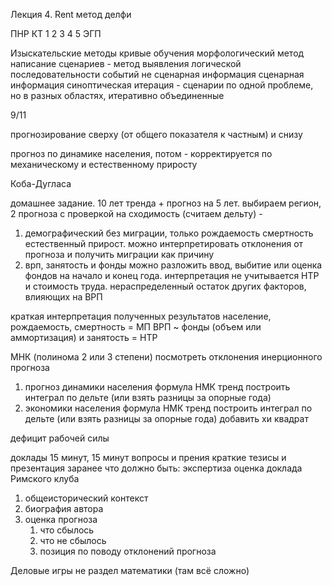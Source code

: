 Лекция 4. 
Rent
метод делфи

ПНР КТ 1 2 3 4 5 ЭГП

Изыскательские методы
кривые обучения
морфологический метод
написание сценариев - метод выявления логической последовательности событий
не сценарная информация
сценарная информация
синоптическая итерация - сценарии по одной проблеме, но в разных областях, итеративно объединенные

9/11

прогнозирование сверху (от общего показателя к частным) и снизу

прогноз по динамике населения, потом - корректируется по механическому и естественному приросту

Коба-Дугласа

домашнее задание. 10 лет тренда + прогноз на 5 лет. 
выбираем регион, 2 прогноза с проверкой на сходимость (считаем дельту) - 
1. демографический без миграции, только рождаемость смертность естественный прирост. можно интерпретировать отклонения от прогноза и получить миграции как причину 
2. врп, занятость и фонды можно разложить ввод, выбитие или оценка фондов на начало и конец года. интерпретация не учитывается НТР и стоимость труда. нераспределенный остаток других факторов, влияющих на ВРП

краткая интерпретация полученных результатов
население, рождаемость, смертность = МП
ВРП ~ фонды (объем или аммортизация) и занятость = НТР

МНК (полинома 2 или 3 степени)
посмотреть отклонения инерционного прогноза

1. прогноз динамики населения
формула
НМК тренд
построить интеграл по дельте (или взять разницы за опорные года)
2. экономики населения
формула
НМК тренд
построить интеграл по дельте (или взять разницы за опорные года)
добавить хи квадрат

дефицит рабочей силы

доклады 15 минут, 15 минут вопросы и прения
краткие тезисы и презентация заранее
что должно быть:
экспертиза оценка доклада Римского клуба
1. общеисторический контекст
2. биография автора
3. оценка прогноза
	1. что сбылось
	2. что не сбылось
	3. позиция по поводу отклонений прогноза

Деловые игры
не раздел математики (там всё сложно)